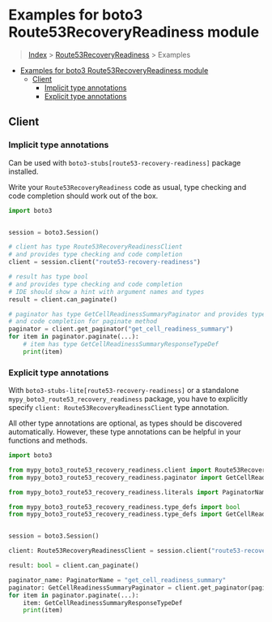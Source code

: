 <a id="examples-for-boto3-route53recoveryreadiness-module"></a>

# Examples for boto3 Route53RecoveryReadiness module

> [Index](../README.md) > [Route53RecoveryReadiness](./README.md) > Examples

- [Examples for boto3 Route53RecoveryReadiness module](#examples-for-boto3-route53recoveryreadiness-module)
  - [Client](#client)
    - [Implicit type annotations](#implicit-type-annotations)
    - [Explicit type annotations](#explicit-type-annotations)

<a id="client"></a>

## Client

<a id="implicit-type-annotations"></a>

### Implicit type annotations

Can be used with `boto3-stubs[route53-recovery-readiness]` package installed.

Write your `Route53RecoveryReadiness` code as usual, type checking and code
completion should work out of the box.

```python
import boto3


session = boto3.Session()

# client has type Route53RecoveryReadinessClient
# and provides type checking and code completion
client = session.client("route53-recovery-readiness")

# result has type bool
# and provides type checking and code completion
# IDE should show a hint with argument names and types
result = client.can_paginate()

# paginator has type GetCellReadinessSummaryPaginator and provides type checking
# and code completion for paginate method
paginator = client.get_paginator("get_cell_readiness_summary")
for item in paginator.paginate(...):
    # item has type GetCellReadinessSummaryResponseTypeDef
    print(item)
```

<a id="explicit-type-annotations"></a>

### Explicit type annotations

With `boto3-stubs-lite[route53-recovery-readiness]` or a standalone
`mypy_boto3_route53_recovery_readiness` package, you have to explicitly specify
`client: Route53RecoveryReadinessClient` type annotation.

All other type annotations are optional, as types should be discovered
automatically. However, these type annotations can be helpful in your functions
and methods.

```python
import boto3

from mypy_boto3_route53_recovery_readiness.client import Route53RecoveryReadinessClient
from mypy_boto3_route53_recovery_readiness.paginator import GetCellReadinessSummaryPaginator

from mypy_boto3_route53_recovery_readiness.literals import PaginatorName

from mypy_boto3_route53_recovery_readiness.type_defs import bool
from mypy_boto3_route53_recovery_readiness.type_defs import GetCellReadinessSummaryResponseTypeDef


session = boto3.Session()

client: Route53RecoveryReadinessClient = session.client("route53-recovery-readiness")

result: bool = client.can_paginate()

paginator_name: PaginatorName = "get_cell_readiness_summary"
paginator: GetCellReadinessSummaryPaginator = client.get_paginator(paginator_name)
for item in paginator.paginate(...):
    item: GetCellReadinessSummaryResponseTypeDef
    print(item)
```
